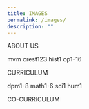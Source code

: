 ```yaml
---
title: IMAGES
permalink: /images/
description: ""
---
```

ABOUT US

mvm
crest123
hist1
op1-16

CURRICULUM

dpm1-8
math1-6
sci1
hum1

CO-CURRICULUM